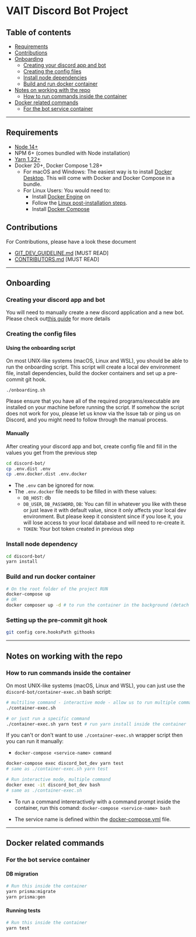 # VAIT Discord Bot Project

## Table of contents

- [Requirements](#requirements)
- [Contributions](#contributions)
- [Onboarding](#onboarding)
  - [Creating your discord app and bot](#creating-your-discord-app-and-bot)
  - [Creating the config files](#creating-the-config-files)
  - [Install node dependencies](#install-node-dependencies)
  - [Build and run docker container](#build-and-run-docker-container)
- [Notes on working with the repo](#notes-on-working-with-the-repo)
  - [How to run commands inside the container](#how-to-run-commands-inside-the-container)
- [Docker related commands](#docker-related-commands)
  - [For the bot service container](#for-the-bot-service-container)

***

## Requirements

- [Node 14+](https://nodejs.org/en/)
- NPM 6+ (comes bundled with Node installation)
- [Yarn 1.22+](https://classic.yarnpkg.com/en/docs/install/)
- Docker 20+, Docker Compose 1.28+
  - For macOS and Windows: The easiest way is to install [Docker Desktop](https://www.docker.com/products/docker-desktop "docker desktop").
    This will come with Docker and Docker Compose in a bundle.
  - For Linux Users: You would need to:
    - Install [Docker Engine](https://docs.docker.com/engine/install/#server "docker engine") on
    - Follow the [Linux post-installation steps](https://docs.docker.com/engine/install/linux-postinstall/ "Linux post-installation steps").
    - Install [Docker Compose](https://docs.docker.com/compose/install/ "docker compose")

## Contributions

For Contributions, please have a look these document
- [GIT_DEV_GUIDELINE.md](.github/GIT_DEV_GUIDELINE.md) [MUST READ]
- [CONTRIBUTORS.md](.github/CONTRIBUTING.md) [MUST READ]

***

## Onboarding

### Creating your discord app and bot

You will need to manually create a new discord application and a new bot. Please check out[this guide](https://discordjs.guide/preparations/setting-up-a-bot-application.html#creating-your-bot) for more details

### Creating the config files

#### Using the onboarding script

On most UNIX-like systems (macOS, Linux and WSL), you should be able to run the
onboarding script. This script will create a local dev environment file, install
dependencies, build the docker containers and set up a pre-commit git hook.

```shell
./onboarding.sh
```

Please ensure that you have all of the required programs/executable are
installed on your machine before running the script. If somehow the script
does not work for you, please let us know via the Issue tab or ping us on
Discord, and you might need to follow through the manual process.

#### Manually

After creating your discord app and bot, create config file and fill in the values you get from the previous step

```bash
cd discord-bot/
cp .env.dist .env
cp .env.docker.dist .env.docker
```

- The `.env` can be ignored for now.
- The `.env.docker` file needs to be filled in with these values:
  - `DB_HOST`: db
  - `DB_USER`, `DB_PASSWORD`, `DB`: You can fill in whatever you like with these or just leave it with default value,
    since it only affects your local dev environment. But please keep it
    consistent since if you lose it, you will lose access to your local
    database and will need to re-create it.
  - `TOKEN`: Your bot token created in previous step

### Install node dependency

```bash
cd discord-bot/
yarn install
```

### Build and run docker container

```bash
# On the root folder of the project RUN
docker-compose up
# OR
docker composer up -d # to run the container in the background (detach mode)
```

### Setting up the pre-commit git hook

```bash
git config core.hooksPath githooks
```

***

## Notes on working with the repo

### How to run commands inside the container

On most UNIX-like systems (macOS, Linux and WSL), you can just use the `discord-bot/container-exec.sh` bash script:

```bash
# multiline command - interactive mode - allow us to run multiple command
./container-exec.sh

# or just run a specific command
./container-exec.sh yarn test # run yarn install inside the container
```

If you can't or don't want to use `./container-exec.sh` wrapper script then you can run it manually:

- `docker-compose <service-name> command`

```bash
docker-compose exec discord_bot_dev yarn test
# same as ./container-exec.sh yarn test
```

```bash
# Run interactive mode, multiple command
docker exec -it discord_bot_dev bash
# same as ./container-exec.sh
```

- To run a command intereractively with a command prompt inside the
  container, run this comand: `docker-compose <service-name> bash`

- The service name is defined within the [docker-compose.yml](/docker-compose.yml) file.

***

## Docker related commands

### For the bot service container

#### DB migration

```bash
# Run this inside the container
yarn prisma:migrate
yarn prisma:gen
```

#### Running tests

```bash
# Run this inside the container
yarn test
```
